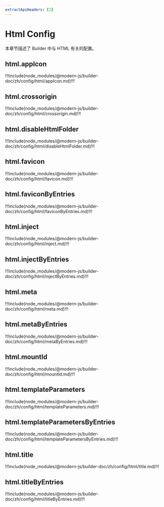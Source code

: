 ```yaml
---
extractApiHeaders: [2]
---
```


# Html Config

本章节描述了 Builder 中与 HTML 有关的配置。

## html.appIcon

!!!include(node_modules/@modern-js/builder-doc/zh/config/html/appIcon.md)!!!

## html.crossorigin

!!!include(node_modules/@modern-js/builder-doc/zh/config/html/crossorigin.md)!!!

## html.disableHtmlFolder

!!!include(node_modules/@modern-js/builder-doc/zh/config/html/disableHtmlFolder.md)!!!

## html.favicon

!!!include(node_modules/@modern-js/builder-doc/zh/config/html/favicon.md)!!!

## html.faviconByEntries

!!!include(node_modules/@modern-js/builder-doc/zh/config/html/faviconByEntries.md)!!!

## html.inject

!!!include(node_modules/@modern-js/builder-doc/zh/config/html/inject.md)!!!

## html.injectByEntries

!!!include(node_modules/@modern-js/builder-doc/zh/config/html/injectByEntries.md)!!!

## html.meta

!!!include(node_modules/@modern-js/builder-doc/zh/config/html/meta.md)!!!

## html.metaByEntries

!!!include(node_modules/@modern-js/builder-doc/zh/config/html/metaByEntries.md)!!!

## html.mountId

!!!include(node_modules/@modern-js/builder-doc/zh/config/html/mountId.md)!!!

## html.templateParameters

!!!include(node_modules/@modern-js/builder-doc/zh/config/html/templateParameters.md)!!!

## html.templateParametersByEntries

!!!include(node_modules/@modern-js/builder-doc/zh/config/html/templateParametersByEntries.md)!!!

## html.title

!!!include(node_modules/@modern-js/builder-doc/zh/config/html/title.md)!!!

## html.titleByEntries

!!!include(node_modules/@modern-js/builder-doc/zh/config/html/titleByEntries.md)!!!

